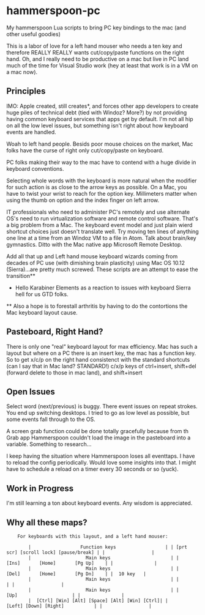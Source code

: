 # hammerspoon-pc
My hammerspoon Lua scripts to bring PC key bindings to the mac (and other useful goodies)

This is a labor of love for a left hand mouser who needs a ten key and therefore REALLY REALLY wants cut/copy/paste functions on the right hand. Oh, and I really need to be productive on a mac but live in PC land much of the time for Visual Studio work (hey at least that work is in a VM on a mac now).

## Principles
IMO: Apple created, still creates*, and forces other app developers to create huge piles of technical debt (tied with Windoz? More?) by not providing having common keyboard services that apps get by default. I'm not all hip on all the low level issues, but something isn't right about how keyboard events are handled.

Woah to left hand people. Besids poor mouse choices on the market, Mac folks have the curse of right only cut/copy/paste on keyboard.

PC folks making their way to the mac have to contend with a huge divide in keyboard conventions.

Selecting whole words with the keyboard is more natural when the modifier for such action is as close to the arrow keys as possible. On a Mac, you have to twist your wrist to reach for the option key. Millimeters matter when using the thumb on option and the index finger on left arrow.

IT professionals who need to administer PC's remotely and use alternate OS's need to run virtualization software and remote control software. That's a big problem from a Mac. The keyboard event model and just plain wierd shortcut choices just doesn't translate well. Try moving ten lines of anything one line at a time from an Windoz VM to a file in Atom. Talk about brain/key gymnastics. Ditto with the Mac native app Microsoft Remote Desktop.

Add all that up and Left hand mouse keyboard wizards coming from decades of PC use (with dimishing brain plasticity) using Mac OS 10.12 (Sierra)...are pretty much screwed. These scripts are an attempt to ease the transition**

* Hello Karabiner Elements as a reaction to issues with keyboard Sierra hell for us GTD folks.

** Also a hope is to forestall arthritis by having to do the contortions the Mac keyboard layout cause.

## Pasteboard, Right Hand?
There is only one "real" keyboard layout for max efficiency. Mac has such a layout but where on a PC there is an insert key, the mac has a function key. So to get x/c/p on the right hand consistenct with the standard shortcuts (can I say that in Mac land? STANDARD!) c/x/p keys of ctrl+insert, shift+del (forward delete to those in mac land), and shift+insert

## Open Issues
Select word (next/previous) is buggy. There event issues on repeat strokes. You end up switching desktops. I tried to go as low level as possible, but some events fall through to the OS.

A screen grab function could be done totally gracefully because from th Grab app Hammerspoon couldn't load the image in the pasteboard into a variable. Something to research...

I keep having the situation where Hammerspoon loses all eventtaps. I have to reload the config periodically. Would love some insights into that. I might have to schedule a reload on a timer every 30 seconds or so (yuck).

## Work in Progress
I'm still learning a ton about keyboard events. Any wisdom is appreciated.


## Why all these maps?
```
	For keyboards with this layout, and a left hand mouser:

		|	               Function keys                  | | [prt scr] [scroll lock] [pause/break] | | 			    |
		|	                 Main keys		                | |   [Ins]       [Home]       [Pg Up]    | | 		    	|
		|	                 Main keys		                | |   [Del]       [Home]       [Pg Dn]    | |  10 key 	|
		|	                 Main keys		                | |			                  							  | |			      |
		|	                 Main keys		                | |               [Up]                    | |  			    |
		|  [Ctrl] [Win] [Alt] [Space] [Alt] [Win] [Ctrl]| |       [Left] [Down] [Right]           | |			      |

```
